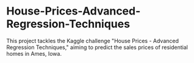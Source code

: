 # House-Prices-Advanced-Regression-Techniques
This project tackles the Kaggle challenge "House Prices - Advanced Regression Techniques," aiming to predict the sales prices of residential homes in Ames, Iowa. 
